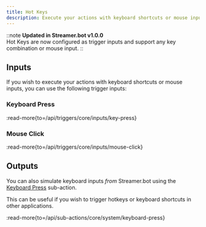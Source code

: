```yaml
---
title: Hot Keys
description: Execute your actions with keyboard shortcuts or mouse inputs
---
```


::note
**Updated in Streamer.bot v1.0.0**
<br>
Hot Keys are now configured as trigger inputs and support any key combination or mouse input.
::

## Inputs

If you wish to execute your actions with keyboard shortcuts or mouse inputs, you can use the following trigger inputs:

### Keyboard Press
:read-more{to=/api/triggers/core/inputs/key-press}

### Mouse Click
:read-more{to=/api/triggers/core/inputs/mouse-click}


## Outputs

You can also simulate keyboard inputs *from* Streamer.bot using the [Keyboard Press](/api/sub-actions/core/system/keyboard-press) sub-action.

This can be useful if you wish to trigger hotkeys or keyboard shortcuts in other applications.

:read-more{to=/api/sub-actions/core/system/keyboard-press}